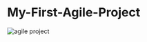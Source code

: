 # My-First-Agile-Project


![agile project](https://user-images.githubusercontent.com/83631970/158618770-a47a3a37-004c-4c91-a643-f46b0cb74bd3.png)
